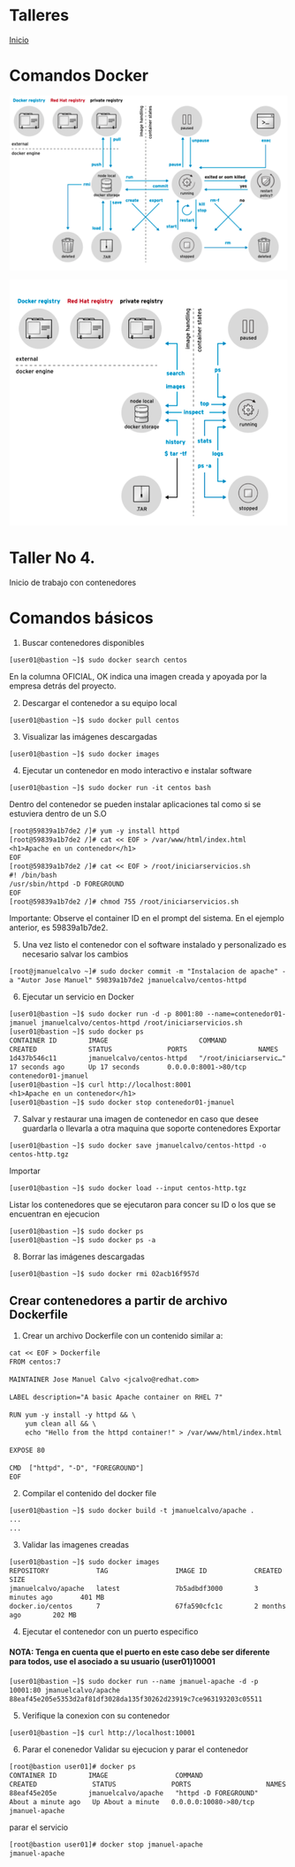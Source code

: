 # Talleres
[Inicio](../Inicio.md)

# Comandos Docker
![Docker1](docker1.png)

![Docker2](docker2.png)


# Taller No 4.
Inicio de trabajo con contenedores


# Comandos básicos

1. Buscar contenedores disponibles
```
[user01@bastion ~]$ sudo docker search centos
```
En la columna OFICIAL, OK indica una imagen creada y apoyada por la empresa detrás del proyecto.

2. Descargar el contenedor a su equipo local
```
[user01@bastion ~]$ sudo docker pull centos
```

3. Visualizar las imágenes descargadas
```
[user01@bastion ~]$ sudo docker images
```

4. Ejecutar un contenedor en modo interactivo e instalar software
```
[user01@bastion ~]$ sudo docker run -it centos bash
```
Dentro del contenedor se pueden instalar aplicaciones tal como si se estuviera dentro de un S.O
```
[root@59839a1b7de2 /]# yum -y install httpd
[root@59839a1b7de2 /]# cat << EOF > /var/www/html/index.html
<h1>Apache en un contenedor</h1>
EOF
[root@59839a1b7de2 /]# cat << EOF > /root/iniciarservicios.sh
#! /bin/bash
/usr/sbin/httpd -D FOREGROUND
EOF
[root@59839a1b7de2 /]# chmod 755 /root/iniciarservicios.sh
```
Importante: Observe el container ID en el prompt del sistema. En el ejemplo anterior, es 59839a1b7de2.

5. Una vez listo el contenedor con el software instalado y personalizado es necesario salvar los cambios
```
[root@jmanuelcalvo ~]# sudo docker commit -m "Instalacion de apache" -a "Autor Jose Manuel" 59839a1b7de2 jmanuelcalvo/centos-httpd
```

6. Ejecutar un servicio en Docker
```
[user01@bastion ~]$ sudo docker run -d -p 8001:80 --name=contenedor01-jmanuel jmanuelcalvo/centos-httpd /root/iniciarservicios.sh
[user01@bastion ~]$ sudo docker ps
CONTAINER ID        IMAGE                       COMMAND                  CREATED             STATUS              PORTS                  NAMES
1d437b546c11        jmanuelcalvo/centos-httpd   "/root/iniciarservic…"   17 seconds ago      Up 17 seconds       0.0.0.0:8001->80/tcp   contenedor01-jmanuel
[user01@bastion ~]$ curl http://localhost:8001
<h1>Apache en un contenedor</h1>
[user01@bastion ~]$ sudo docker stop contenedor01-jmanuel
```

7. Salvar y restaurar una imagen de contenedor en caso que desee guardarla o llevarla a otra maquina que soporte contenedores 
Exportar
```
[user01@bastion ~]$ sudo docker save jmanuelcalvo/centos-httpd -o centos-http.tgz 
```
Importar
```
[user01@bastion ~]$ sudo docker load --input centos-http.tgz
```

Listar los contenedores que se ejecutaron para concer su ID o los que se encuentran en ejecucion
```
[user01@bastion ~]$ sudo docker ps
[user01@bastion ~]$ sudo docker ps -a 
```
8. Borrar las imágenes descargadas 
```
[user01@bastion ~]$ sudo docker rmi 02acb16f957d
```

## Crear contenedores a partir de archivo Dockerfile

1. Crear un archivo Dockerfile con un contenido similar a:

```
cat << EOF > Dockerfile
FROM centos:7

MAINTAINER Jose Manuel Calvo <jcalvo@redhat.com>

LABEL description="A basic Apache container on RHEL 7"

RUN yum -y install -y httpd && \
    yum clean all && \
    echo "Hello from the httpd container!" > /var/www/html/index.html

EXPOSE 80

CMD  ["httpd", "-D", "FOREGROUND"]
EOF
```
2. Compilar el contenido del docker file
```
[user01@bastion ~]$ sudo docker build -t jmanuelcalvo/apache .
...
...
```

3. Validar las imagenes creadas
```
[user01@bastion ~]$ sudo docker images
REPOSITORY            TAG                 IMAGE ID            CREATED             SIZE
jmanuelcalvo/apache   latest              7b5adbdf3000        3 minutes ago       401 MB
docker.io/centos      7                   67fa590cfc1c        2 months ago        202 MB
```
4. Ejecutar el contenedor con un puerto especifico
####  NOTA: Tenga en cuenta que el puerto en este caso debe ser diferente para todos, use el asociado a su usuario (user01)10001
```
[user01@bastion ~]$ sudo docker run --name jmanuel-apache -d -p 10001:80 jmanuelcalvo/apache
88eaf45e205e5353d2af81df3028da135f30262d23919c7ce963193203c05511
```
5. Verifique la conexion con su contenedor
```
[user01@bastion ~]$ curl http://localhost:10001
```
6. Parar el conenedor
Validar su ejecucion y parar el contenedor
```
[root@bastion user01]# docker ps
CONTAINER ID        IMAGE                 COMMAND                  CREATED              STATUS              PORTS                   NAMES
88eaf45e205e        jmanuelcalvo/apache   "httpd -D FOREGROUND"    About a minute ago   Up About a minute   0.0.0.0:10080->80/tcp   jmanuel-apache
```
parar el servicio
```
[root@bastion user01]# docker stop jmanuel-apache
jmanuel-apache
```
